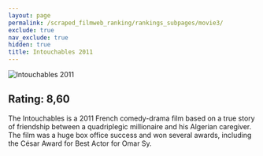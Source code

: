 ```yaml
---
layout: page
permalink: /scraped_filmweb_ranking/rankings_subpages/movie3/
exclude: true
nav_exclude: true
hidden: true
title: Intouchables 2011
---
```


![Intouchables 2011](https://fwcdn.pl/fpo/33/90/583390/7441162_1.7.webp)
    
## Rating: 8,60


The Intouchables is a 2011 French comedy-drama film based on a true story of friendship between a quadriplegic millionaire and his Algerian caregiver. The film was a huge box office success and won several awards, including the César Award for Best Actor for Omar Sy.